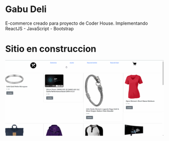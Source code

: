 # Gabu Deli

E-commerce creado para proyecto de Coder House.
Implementando ReactJS - JavaScript - Bootstrap


# Sitio en construccion

![Alt Text](./src/assets/gif/gabu-deli.gif)
